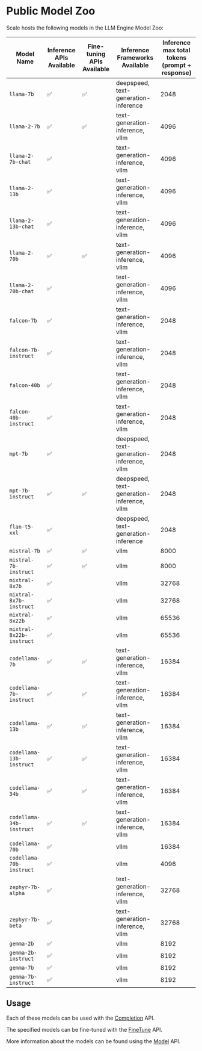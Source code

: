 # Public Model Zoo

Scale hosts the following models in the LLM Engine Model Zoo:

| Model Name               | Inference APIs Available | Fine-tuning APIs Available | Inference Frameworks Available             | Inference max total tokens (prompt + response) |
| ------------------------ | ------------------------ | -------------------------- | ------------------------------------------ | ---------------------------------------------- |
| `llama-7b`               | ✅                       | ✅                         | deepspeed, text-generation-inference       | 2048                                           |
| `llama-2-7b`             | ✅                       | ✅                         | text-generation-inference, vllm            | 4096                                           |
| `llama-2-7b-chat`        | ✅                       |                            | text-generation-inference, vllm            | 4096                                           |
| `llama-2-13b`            | ✅                       |                            | text-generation-inference, vllm            | 4096                                           |
| `llama-2-13b-chat`       | ✅                       |                            | text-generation-inference, vllm            | 4096                                           |
| `llama-2-70b`            | ✅                       | ✅                         | text-generation-inference, vllm            | 4096                                           |
| `llama-2-70b-chat`       | ✅                       |                            | text-generation-inference, vllm            | 4096                                           |
| `falcon-7b`              | ✅                       |                            | text-generation-inference, vllm            | 2048                                           |
| `falcon-7b-instruct`     | ✅                       |                            | text-generation-inference, vllm            | 2048                                           |
| `falcon-40b`             | ✅                       |                            | text-generation-inference, vllm            | 2048                                           |
| `falcon-40b-instruct`    | ✅                       |                            | text-generation-inference, vllm            | 2048                                           |
| `mpt-7b`                 | ✅                       |                            | deepspeed, text-generation-inference, vllm | 2048                                           |
| `mpt-7b-instruct`        | ✅                       | ✅                         | deepspeed, text-generation-inference, vllm | 2048                                           |
| `flan-t5-xxl`            | ✅                       |                            | deepspeed, text-generation-inference       | 2048                                           |
| `mistral-7b`             | ✅                       | ✅                         | vllm                                       | 8000                                           |
| `mistral-7b-instruct`    | ✅                       | ✅                         | vllm                                       | 8000                                           |
| `mixtral-8x7b`           | ✅                       |                            | vllm                                       | 32768                                          |
| `mixtral-8x7b-instruct`  | ✅                       |                            | vllm                                       | 32768                                          |
| `mixtral-8x22b`          | ✅                       |                            | vllm                                       | 65536                                          |
| `mixtral-8x22b-instruct` | ✅                       |                            | vllm                                       | 65536                                          |
| `codellama-7b`           | ✅                       | ✅                         | text-generation-inference, vllm            | 16384                                          |
| `codellama-7b-instruct`  | ✅                       | ✅                         | text-generation-inference, vllm            | 16384                                          |
| `codellama-13b`          | ✅                       | ✅                         | text-generation-inference, vllm            | 16384                                          |
| `codellama-13b-instruct` | ✅                       | ✅                         | text-generation-inference, vllm            | 16384                                          |
| `codellama-34b`          | ✅                       | ✅                         | text-generation-inference, vllm            | 16384                                          |
| `codellama-34b-instruct` | ✅                       | ✅                         | text-generation-inference, vllm            | 16384                                          |
| `codellama-70b`          | ✅                       |                            | vllm                                       | 16384                                          |
| `codellama-70b-instruct` | ✅                       |                            | vllm                                       | 4096                                           |
| `zephyr-7b-alpha`        | ✅                       |                            | text-generation-inference, vllm            | 32768                                          |
| `zephyr-7b-beta`         | ✅                       |                            | text-generation-inference, vllm            | 32768                                          |
| `gemma-2b`               | ✅                       |                            | vllm                                       | 8192                                           |
| `gemma-2b-instruct`      | ✅                       |                            | vllm                                       | 8192                                           |
| `gemma-7b`               | ✅                       |                            | vllm                                       | 8192                                           |
| `gemma-7b-instruct`      | ✅                       |                            | vllm                                       | 8192                                           |

## Usage

Each of these models can be used with the
[Completion](../api/python_client/#llmengine.Completion) API.

The specified models can be fine-tuned with the
[FineTune](../api/python_client/#llmengine.FineTune) API.

More information about the models can be found using the
[Model](../api/python_client/#llmengine.Model) API.
